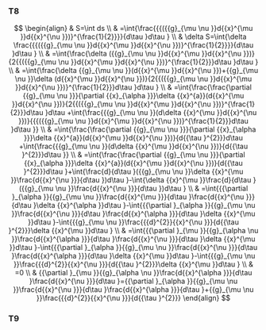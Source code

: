 ### T8

$$
\begin{align}
  & S=\int ds \\ 
 & =\int{\frac{{{({{g}_{\mu \nu }}d{{x}^{\mu }}d{{x}^{\nu }})}^{\frac{1}{2}}}}{d\tau }d\tau } \\ 
 & \delta S=\int{\delta \frac{{{({{g}_{\mu \nu }}d{{x}^{\mu }}d{{x}^{\nu }})}^{\frac{1}{2}}}}{d\tau }d\tau } \\ 
 & =\int{\frac{\delta ({{g}_{\mu \nu }}d{{x}^{\mu }}d{{x}^{\nu }})}{2{{({{g}_{\mu \nu }}d{{x}^{\mu }}d{{x}^{\nu }})}^{\frac{1}{2}}}d\tau }d\tau } \\ 
 & =\int{\frac{\delta {{g}_{\mu \nu }}(d{{x}^{\mu }}d{{x}^{\nu }})+{{g}_{\mu \nu }}\delta (d{{x}^{\mu }}d{{x}^{\nu }})}{2{{({{g}_{\mu \nu }}d{{x}^{\mu }}d{{x}^{\nu }})}^{\frac{1}{2}}}d\tau }d\tau } \\ 
 & =\int{\frac{\frac{\partial {{g}_{\mu \nu }}}{\partial {{x}_{\alpha }}}\delta {{x}^{a}}(d{{x}^{\mu }}d{{x}^{\nu }})}{2{{({{g}_{\mu \nu }}d{{x}^{\mu }}d{{x}^{\nu }})}^{\frac{1}{2}}}d\tau }d\tau +\int{\frac{{{g}_{\mu \nu }}(d\delta {{x}^{\mu }}d{{x}^{\nu }})}{{{({{g}_{\mu \nu }}d{{x}^{\mu }}d{{x}^{\nu }})}^{\frac{1}{2}}}d\tau }d\tau }} \\ 
 & =\int{\frac{\frac{\partial {{g}_{\mu \nu }}}{\partial {{x}_{\alpha }}}\delta {{x}^{a}}(d{{x}^{\mu }}d{{x}^{\nu }})}{d{{\tau }^{2}}}d\tau +\int{\frac{{{g}_{\mu \nu }}(d\delta {{x}^{\mu }}d{{x}^{\nu }})}{d{{\tau }^{2}}}d\tau }} \\ 
 & =\int{\frac{\frac{\partial {{g}_{\mu \nu }}}{\partial {{x}_{\alpha }}}\delta {{x}^{a}}(d{{x}^{\mu }}d{{x}^{\nu }})}{d{{\tau }^{2}}}d\tau }+\int{\frac{d}{d\tau }({{g}_{\mu \nu }}\delta {{x}^{\mu }}\frac{d{{x}^{\nu }}}{d\tau })d\tau }-\int{\delta {{x}^{\mu }}\frac{d}{d\tau }({{g}_{\mu \nu }}\frac{d{{x}^{\nu }}}{d\tau })d\tau } \\ 
 & =\int{{{\partial }_{\alpha }}{{g}_{\mu \nu }}\frac{d{{x}^{\mu }}}{d\tau }\frac{d{{x}^{\nu }}}{d\tau }\delta {{x}^{\alpha }}d\tau }-\int{{{\partial }_{\alpha }}{{g}_{\mu \nu }}\frac{d{{x}^{\nu }}}{d\tau }\frac{d{{x}^{\alpha }}}{d\tau }\delta {{x}^{\mu }}d\tau }-\int{{{g}_{\mu \nu }}\frac{{{d}^{2}}{{x}^{\nu }}}{d{{\tau }^{2}}}\delta {{x}^{\mu }}d\tau } \\ 
 & =\int{{{\partial }_{\mu }}{{g}_{\alpha \nu }}\frac{d{{x}^{\alpha }}}{d\tau }\frac{d{{x}^{\nu }}}{d\tau }\delta {{x}^{\mu }}d\tau }-\int{{{\partial }_{\alpha }}{{g}_{\mu \nu }}\frac{d{{x}^{\nu }}}{d\tau }\frac{d{{x}^{\alpha }}}{d\tau }\delta {{x}^{\mu }}d\tau }-\int{{{g}_{\mu \nu }}\frac{{{d}^{2}}{{x}^{\nu }}}{d{{\tau }^{2}}}\delta {{x}^{\mu }}d\tau } \\ 
 & =0 \\ 
 & {{\partial }_{\mu }}{{g}_{\alpha \nu }}\frac{d{{x}^{\alpha }}}{d\tau }\frac{d{{x}^{\nu }}}{d\tau }={{\partial }_{\alpha }}{{g}_{\mu \nu }}\frac{d{{x}^{\nu }}}{d\tau }\frac{d{{x}^{\alpha }}}{d\tau }+{{g}_{\mu \nu }}\frac{{{d}^{2}}{{x}^{\nu }}}{d{{\tau }^{2}}}  
\end{align}
$$

### T9

